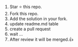1. Star ⭐ this repo.
2. Fork this repo.
3. Add the solution in your fork.
4. update readme.md table
5. create a pull request
6. wait ...
7. After review it will be merged.👍
